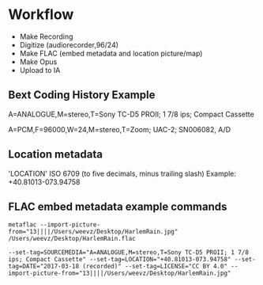 # Workflow

- Make Recording
- Digitize (audiorecorder,96/24)
- Make FLAC (embed metadata and location picture/map)
- Make Opus
- Upload to IA

## Bext Coding History Example
A=ANALOGUE,M=stereo,T=Sony TC-D5 PROII; 1 7/8 ips; Compact Cassette

A=PCM,F=96000,W=24,M=stereo,T=Zoom; UAC-2; SN006082, A/D

## Location metadata
'LOCATION'  ISO 6709 (to five decimals, minus trailing slash) Example: +40.81013-073.94758

## FLAC embed metadata example commands
`metaflac --import-picture-from="13||||/Users/weevz/Desktop/HarlemRain.jpg" /Users/weevz/Desktop/HarlemRain.flac`

`--set-tag=SOURCEMEDIA="A=ANALOGUE,M=stereo,T=Sony TC-D5 PROII; 1 7/8 ips; Compact Cassette" --set-tag=LOCATION="+40.81013-073.94758" --set-tag=DATE="2017-03-18 (recorded)" --set-tag=LICENSE="CC BY 4.0" --import-picture-from="13||||/Users/weevz/Desktop/HarlemRain.jpg"`
